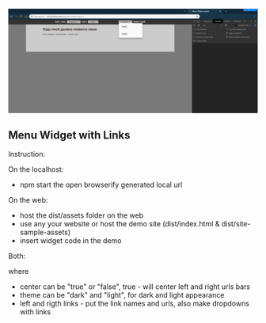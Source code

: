 ![Screenshot](Screenshot.jpg)

## Menu Widget with Links

Instruction:

On the localhost:

- npm start 
the open browserify generated local url

On the web:

- host the dist/assets folder on the web
- use any your website or host the demo site (dist/index.html & dist/site-sample-assets)
- insert widget code in the demo

Both:

<script src="(nothing for local or your-web-host-url)/assets/scripts/widget.min.js"
		center=	"true"
		theme = "dark"
		left=	'[["linkL1|http://l1.html"],["linkL1|http://l1.html"],["Dropdown1", "linkL2|http://l2.html","linkL3|http://l3.html"], 						["linkL4|http://l1.html"], ["LinkSet", "linkL2|http://l2.html","linkL3|http://l3.html"]]'
		right=	'[["linkR1|http://r1.html"],["linkR2|http://r2.html"], ["Dropdown2", "linkL2|http://l2.html","linkL3|http://l3.html"]]'>
</script>

where

- center can be "true" or "false", true - will center left and right urls bars
- theme can be "dark" and "light", for dark and light appearance
- left and rigth links - put the link names and urls, also make dropdowns with links
